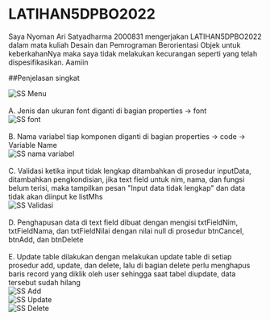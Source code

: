 # LATIHAN5DPBO2022

Saya Nyoman Ari Satyadharma 2000831 mengerjakan LATIHAN5DPBO2022 dalam mata kuliah Desain dan Pemrograman Berorientasi Objek untuk keberkahanNya maka saya tidak melakukan kecurangan seperti yang telah dispesifikasikan. Aamiin

##Penjelasan singkat

![SS Menu](https://user-images.githubusercontent.com/90953569/159036305-338c4fdc-1661-40db-a3fe-a9bad02b56e8.png)
<br><br>
A. Jenis dan ukuran font diganti di bagian properties -> font
<br>
![SS font](https://user-images.githubusercontent.com/90953569/159036771-c04e7787-10c8-4a55-bd28-9d7b514e8287.png)
<br><br>
B. Nama variabel tiap komponen diganti di bagian properties -> code -> Variable Name
<br>
![SS nama variabel](https://user-images.githubusercontent.com/90953569/159036863-81ca5a6c-1198-465c-a4da-6709275a7e02.png)
<br><br>
C. Validasi ketika input tidak lengkap ditambahkan di prosedur inputData, ditambahkan pengkondisian, jika text field untuk nim, nama, dan fungsi belum terisi, maka tampilkan pesan "Input data tidak lengkap" dan data tidak akan diinput ke listMhs
<br>
![SS Validasi](https://user-images.githubusercontent.com/90953569/159034985-53969de0-004e-48b2-a928-5501eda0880a.png)
<br><br>
D. Penghapusan data di text field dibuat dengan mengisi txtFieldNim, txtFieldNama, dan txtFieldNilai dengan nilai null di prosedur btnCancel, btnAdd, dan btnDelete
<br><br>
E. Update table dilakukan dengan melakukan update table di setiap prosedur add, update, dan delete, lalu di bagian delete perlu menghapus baris record yang diklik oleh user sehingga saat tabel diupdate, data tersebut sudah hilang
<br>
![SS Add](https://user-images.githubusercontent.com/90953569/159036202-6c98ad91-9e68-489a-87ed-94f2e8b23964.png)
<br>
![SS Update](https://user-images.githubusercontent.com/90953569/159036213-92236c70-7e85-4284-8f0e-9b5092927080.png)
<br>
![SS Delete](https://user-images.githubusercontent.com/90953569/159036161-2cdb7630-1e82-49df-9db0-b989429fdb5e.png)
<br>
